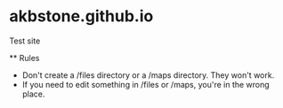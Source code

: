 akbstone.github.io
==================

Test site

** Rules
- Don't create a /files directory or a /maps directory. They won't work.
- If you need to edit something in /files or /maps, you're in the wrong place.
